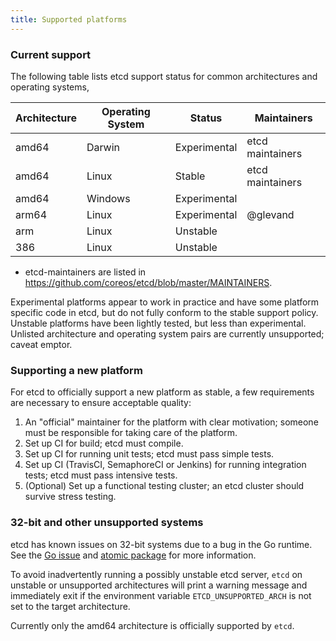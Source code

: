 ```yaml
---
title: Supported platforms
---
```


### Current support

The following table lists etcd support status for common architectures and operating systems,

| Architecture | Operating System | Status       | Maintainers      |
| ------------ | ---------------- | ------------ | ---------------- |
| amd64        | Darwin           | Experimental | etcd maintainers |
| amd64        | Linux            | Stable       | etcd maintainers |
| amd64        | Windows          | Experimental |                  |
| arm64        | Linux            | Experimental | @glevand         |
| arm          | Linux            | Unstable     |                  |
| 386          | Linux            | Unstable     |                  |

* etcd-maintainers are listed in https://github.com/coreos/etcd/blob/master/MAINTAINERS.

Experimental platforms appear to work in practice and have some platform specific code in etcd, but do not fully conform to the stable support policy. Unstable platforms have been lightly tested, but less than experimental. Unlisted architecture and operating system pairs are currently unsupported; caveat emptor.

### Supporting a new platform

For etcd to officially support a new platform as stable, a few requirements are necessary to ensure acceptable quality:

1. An "official" maintainer for the platform with clear motivation; someone must be responsible for taking care of the platform.
2. Set up CI for build; etcd must compile.
3. Set up CI for running unit tests; etcd must pass simple tests.
4. Set up CI (TravisCI, SemaphoreCI or Jenkins) for running integration tests; etcd must pass intensive tests.
5. (Optional) Set up a functional testing cluster; an etcd cluster should survive stress testing.

### 32-bit and other unsupported systems

etcd has known issues on 32-bit systems due to a bug in the Go runtime. See the [Go issue][go-issue] and [atomic package][go-atomic] for more information.

To avoid inadvertently running a possibly unstable etcd server, `etcd` on unstable or unsupported architectures will print a warning message and immediately exit if the environment variable `ETCD_UNSUPPORTED_ARCH` is not set to the target architecture.

Currently only the amd64 architecture is officially supported by `etcd`.

[go-atomic]: https://golang.org/pkg/sync/atomic/#pkg-note-BUG
[go-issue]: https://github.com/golang/go/issues/599
